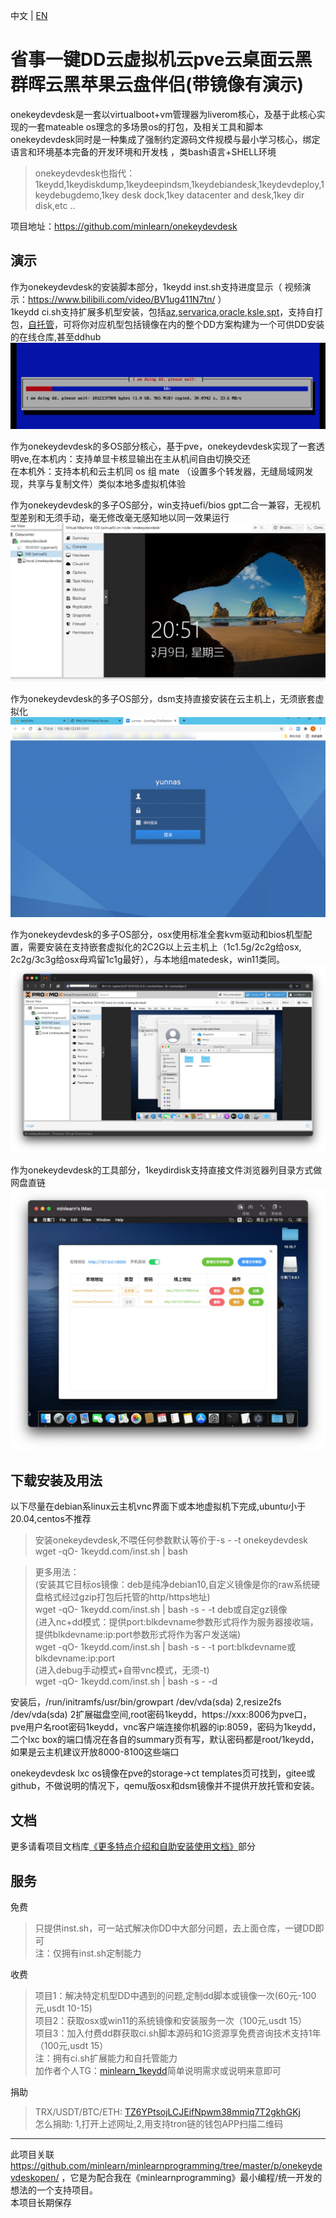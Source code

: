 中文 | [EN](readme_en.md)

省事一键DD云虚拟机云pve云桌面云黑群晖云黑苹果云盘伴侣(带镜像有演示)
=====

onekeydevdesk是一套以virtualboot+vm管理器为liverom核心，及基于此核心实现的一套mateable os理念的多场景os的打包，及相关工具和脚本  
onekeydevdesk同时是一种集成了强制约定源码文件规模与最小学习核心，绑定语言和环境基本完备的开发环境和开发栈 ，类bash语言+SHELL环境  

> onekeydevdesk也指代：1keydd,1keydiskdump,1keydeepindsm,1keydebiandesk,1keydevdeploy,1keydebugdemo,1key desk dock,1key datacenter and desk,1key dir disk,etc ..

项目地址：https://github.com/minlearn/onekeydevdesk 

演示
-----

作为onekeydevdesk的安装脚本部分，1keydd inst.sh支持进度显示（ 视频演示：https://www.bilibili.com/video/BV1ug411N7tn/ ）  
1keydd ci.sh支持扩展多机型安装，包括[az](p/ddexpandcicustom/az/),[servarica](p/ddexpandcicustom/sr/),[oracle](p/ddexpandcicustom/orc/),[ksle](p/ddexpandcicustom/ks/),[spt](p/ddexpandcicustom/spt15g/)，支持自打包，[自托管](p/howtohost)，可将你对应机型包括镜像在内的整个DD方案构建为一个可供DD安装的在线仓库,甚至ddhub 
![](p/index/1keydd.png)

作为onekeydevdesk的多OS部分核心，基于pve，onekeydevdesk实现了一套透明ve,在本机内：支持单显卡核显输出在主从机间自由切换交还  
在本机外：支持本机和云主机同 os 组 mate （设置多个转发器，无缝局域网发现，共享与复制文件）类似本地多虚拟机体验  

作为onekeydevdesk的多子OS部分，win支持uefi/bios gpt二合一兼容，无视机型差别和无须手动，毫无修改毫无感知地以同一效果运行  
![](p/index/1keydevdeskwin.png)

作为onekeydevdesk的多子OS部分，dsm支持直接安装在云主机上，无须嵌套虚拟化
![](p/index/1keydevdeskdsm.jpg)

作为onekeydevdesk的多子OS部分，osx使用标准全套kvm驱动和bios机型配置，需要安装在支持嵌套虚拟化的2C2G以上云主机上（1c1.5g/2c2g给osx, 2c2g/3c3g给osx母鸡留1c1g最好），与本地组matedesk，win11类同。
![](p/index/1keydevdeskosx.png)

作为onekeydevdesk的工具部分，1keydirdisk支持直接文件浏览器列目录方式做网盘直链
![](p/index/1keydirdisk.png)

下载安装及用法
-----

以下尽量在debian系linux云主机vnc界面下或本地虚拟机下完成,ubuntu小于20.04,centos不推荐

> 安装onekeydevdesk,不喂任何参数默认等价于-s - -t onekeydevdesk  
> wget -qO- 1keydd.com/inst.sh | bash  

> 更多用法：  
> (安装其它目标os镜像：deb是纯净debian10,自定义镜像是你的raw系统硬盘格式经过gzip打包后托管的http/https地址)  
> wget -qO- 1keydd.com/inst.sh | bash -s - -t deb或自定gz镜像    
> (进入nc+dd模式：提供port:blkdevname参数形式将作为服务器接收端，提供blkdevname:ip:port参数形式将作为客户发送端)  
> wget -qO- 1keydd.com/inst.sh | bash -s - -t port:blkdevname或blkdevname:ip:port    
> (进入debug手动模式+自带vnc模式，无须-t)    
> wget -qO- 1keydd.com/inst.sh | bash -s - -d    


安装后，/run/initramfs/usr/bin/growpart /dev/vda(sda) 2,resize2fs /dev/vda(sda) 2扩展磁盘空间,root密码1keydd，https://xxx:8006为pve口，pve用户名root密码1keydd，vnc客户端连接你机器的ip:8059，密码为1keydd，二个lxc box的端口情况在各自的summary页有写，默认密码都是root/1keydd，如果是云主机建议开放8000-8100这些端口  

onekeydevdesk lxc os镜像在pve的storage->ct templates页可找到，gitee或github，不做说明的情况下，qemu版osx和dsm镜像并不提供开放托管和安装。 

文档
-----

更多请看项目文档库[《更多特点介绍和自助安装使用文档》](p/docs/)部分


服务
-----

免费
> 只提供inst.sh，可一站式解决你DD中大部分问题，去上面仓库，一键DD即可  
> 注：仅拥有inst.sh定制能力  

收费
> 项目1：解决特定机型DD中遇到的问题,定制dd脚本或镜像一次(60元-100元,usdt 10-15)  
> 项目2：获取osx或win11的系统镜像和安装服务一次（100元,usdt 15）  
> 项目3：加入付费dd群获取ci.sh脚本源码和1G资源享免费咨询技术支持1年（100元,usdt 15）  
> 注：拥有ci.sh扩展能力和自托管能力  
> 加作者个人TG：[minlearn_1keydd](https://t.me/minlearn_1keydd)简单说明需求或说明来意即可     

捐助
> TRX/USDT/BTC/ETH: [TZ6YPtsojLCJEifNpwm38mmiq7T2gkhGKj](https://trx.tokenview.com/cn/address/TZ6YPtsojLCJEifNpwm38mmiq7T2gkhGKj)    
> 怎么捐助: 1,打开上述网址,2,用支持tron链的钱包APP扫描二维码  


-----


此项目关联 https://github.com/minlearn/minlearnprogramming/tree/master/p/onekeydevdeskopen/ ，它是为配合我在《minlearnprogramming》最小编程/统一开发的想法的一个支持项目。  
本项目长期保存


